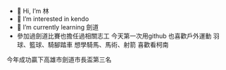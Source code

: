 - 👋 Hi, I’m 林
- 👀 I’m interested in kendo 
- 🌱 I’m currently learning 劍道
- 參加過劍道比賽也擔任過相關志工
 今天第一次用github
也喜歡戶外運動 羽球、籃球、騎腳踏車
想學騎馬、馬術、射箭
喜歡看柯南

今年成功贏下高雄市劍道市長盃第三名


<!---
Lin9505/Lin9505 is a ✨ special ✨ repository because its `README.md` (this file) appears on your GitHub profile.
You can click the Preview link to take a look at your changes.
--->
